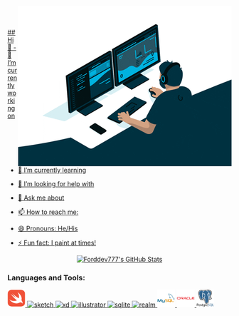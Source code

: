 <p align="center">
  <a href="https://anuraghazra.github.io"><img align="right" src="https://github.com/Forddev777/Forddev777/blob/main/giphy.gif" </a>
</p>
<br /><br /><br />
## Hi 👋 
- 🔭 I’m currently working on
  
- 🌱 I’m currently learning 
  
- 🤔 I’m looking for help with 
  
- 💬 Ask me about 
  
- 📫 How to reach me: 
  
- 😄 Pronouns: He/His
  
- ⚡ Fun fact: I paint at times!
<p align="center"> 
<a href="https://awesome-github-stats.azurewebsites.net/index.html??cardType=level&theme=vue-dark"> 
  <img  alt="Forddev777's GitHub Stats" src="https://awesome-github-stats.azurewebsites.net/user-stats/Forddev777?cardType=level&theme=vue-dark" />  
</a>
 </p>
<p align="left">
</p>
<h3 align="left">Languages and Tools:</h3>
<p align="left"> 
  <a href="https://developer.apple.com/swift/" target="_blank" rel="noreferrer"> 
  <img src="https://raw.githubusercontent.com/devicons/devicon/master/icons/swift/swift-original.svg" alt="swift" width="40" height="40"/> 
</a> 
  <a href="https://www.sketch.com/" target="_blank" rel="noreferrer"> 
  <img src="https://www.vectorlogo.zone/logos/sketchapp/sketchapp-icon.svg" alt="sketch" width="40" height="40"/> 
</a> 
  <a href="https://www.adobe.com/products/xd.html" target="_blank" rel="noreferrer"> 
  <img src="https://cdn.worldvectorlogo.com/logos/adobe-xd.svg" alt="xd" width="40" height="40"/> 
</a> 
 <a href="https://www.adobe.com/in/products/illustrator.html" target="_blank" rel="noreferrer"> 
<img src="https://www.vectorlogo.zone/logos/adobe_illustrator/adobe_illustrator-icon.svg" alt="illustrator" width="40" height="40"/> 
  </a> 
<a href="https://www.sqlite.org/" target="_blank" rel="noreferrer"> 
  <img src="https://www.vectorlogo.zone/logos/sqlite/sqlite-icon.svg" alt="sqlite" width="40" height="40"/> 
</a> 
  <a href="https://realm.io/" target="_blank" rel="noreferrer"> 
  <img src="https://raw.githubusercontent.com/bestofjs/bestofjs-webui/8665e8c267a0215f3159df28b33c365198101df5/public/logos/realm.svg" alt="realm" width="40" height="40"/> 
</a> 
<a href="https://www.mysql.com/" target="_blank" rel="noreferrer"> 
  <img src="https://raw.githubusercontent.com/devicons/devicon/master/icons/mysql/mysql-original-wordmark.svg" alt="mysql" width="40" height="40"/> 
</a> 
  <a href="https://www.oracle.com/" target="_blank" rel="noreferrer"> 
    <img src="https://raw.githubusercontent.com/devicons/devicon/master/icons/oracle/oracle-original.svg" alt="oracle" width="40" height="40"/> 
</a> 
<a href="https://www.postgresql.org" target="_blank" rel="noreferrer"> 
  <img src="https://raw.githubusercontent.com/devicons/devicon/master/icons/postgresql/postgresql-original-wordmark.svg" alt="postgresql" width="40" height="40"/> 
</a> 
</p>
